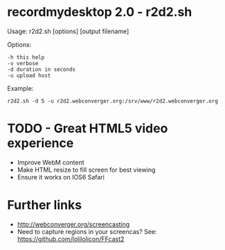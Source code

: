 # recordmydesktop 2.0 - r2d2.sh

Usage: r2d2.sh [options] [output filename]

Options:

	-h this help
	-v verbose
	-d duration in seconds
	-u upload host

Example:

	r2d2.sh -d 5 -u r2d2.webconverger.org:/srv/www/r2d2.webconverger.org

# TODO - Great HTML5 video experience

* Improve WebM content
* Make HTML resize to fill screen for best viewing
* Ensure it works on IOS6 Safari

# Further links

* <http://webconverger.org/screencasting>
* Need to capture regions in your screencas? See: <https://github.com/lolilolicon/FFcast2>
